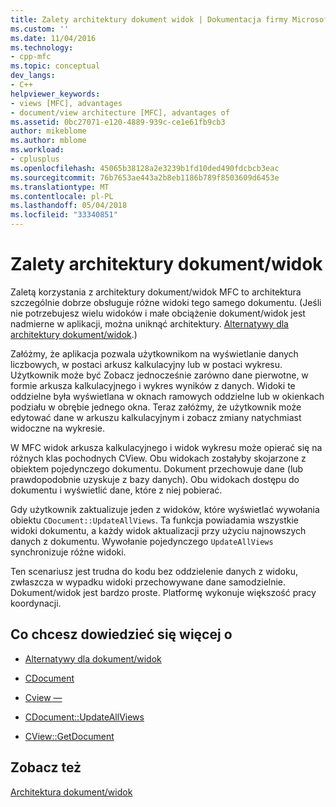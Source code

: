 ```yaml
---
title: Zalety architektury dokument widok | Dokumentacja firmy Microsoft
ms.custom: ''
ms.date: 11/04/2016
ms.technology:
- cpp-mfc
ms.topic: conceptual
dev_langs:
- C++
helpviewer_keywords:
- views [MFC], advantages
- document/view architecture [MFC], advantages of
ms.assetid: 0bc27071-e120-4889-939c-ce1e61fb9cb3
author: mikeblome
ms.author: mblome
ms.workload:
- cplusplus
ms.openlocfilehash: 45065b38128a2e3239b1fd10ded490fdcbcb3eac
ms.sourcegitcommit: 76b7653ae443a2b8eb1186b789f8503609d6453e
ms.translationtype: MT
ms.contentlocale: pl-PL
ms.lasthandoff: 05/04/2018
ms.locfileid: "33340851"
---
```

# <a name="advantages-of-the-documentview-architecture"></a>Zalety architektury dokument/widok
Zaletą korzystania z architektury dokument/widok MFC to architektura szczególnie dobrze obsługuje różne widoki tego samego dokumentu. (Jeśli nie potrzebujesz wielu widoków i małe obciążenie dokument/widok jest nadmierne w aplikacji, można uniknąć architektury. [Alternatywy dla architektury dokument/widok](../mfc/alternatives-to-the-document-view-architecture.md).)  
  
 Załóżmy, że aplikacja pozwala użytkownikom na wyświetlanie danych liczbowych, w postaci arkusz kalkulacyjny lub w postaci wykresu. Użytkownik może być Zobacz jednocześnie zarówno dane pierwotne, w formie arkusza kalkulacyjnego i wykres wyników z danych. Widoki te oddzielne była wyświetlana w oknach ramowych oddzielne lub w okienkach podziału w obrębie jednego okna. Teraz załóżmy, że użytkownik może edytować dane w arkuszu kalkulacyjnym i zobacz zmiany natychmiast widoczne na wykresie.  
  
 W MFC widok arkusza kalkulacyjnego i widok wykresu może opierać się na różnych klas pochodnych CView. Obu widokach zostałyby skojarzone z obiektem pojedynczego dokumentu. Dokument przechowuje dane (lub prawdopodobnie uzyskuje z bazy danych). Obu widokach dostępu do dokumentu i wyświetlić dane, które z niej pobierać.  
  
 Gdy użytkownik zaktualizuje jeden z widoków, które wyświetlać wywołania obiektu `CDocument::UpdateAllViews`. Ta funkcja powiadamia wszystkie widoki dokumentu, a każdy widok aktualizacji przy użyciu najnowszych danych z dokumentu. Wywołanie pojedynczego `UpdateAllViews` synchronizuje różne widoki.  
  
 Ten scenariusz jest trudna do kodu bez oddzielenie danych z widoku, zwłaszcza w wypadku widoki przechowywane dane samodzielnie. Dokument/widok jest bardzo proste. Platformę wykonuje większość pracy koordynacji.  
  
## <a name="what-do-you-want-to-know-more-about"></a>Co chcesz dowiedzieć się więcej o  
  
-   [Alternatywy dla dokument/widok](../mfc/alternatives-to-the-document-view-architecture.md)  
  
-   [CDocument](../mfc/reference/cdocument-class.md)  
  
-   [Cview —](../mfc/reference/cview-class.md)  
  
-   [CDocument::UpdateAllViews](../mfc/reference/cdocument-class.md#updateallviews)  
  
-   [CView::GetDocument](../mfc/reference/cview-class.md#getdocument)  
  
## <a name="see-also"></a>Zobacz też  
 [Architektura dokument/widok](../mfc/document-view-architecture.md)

